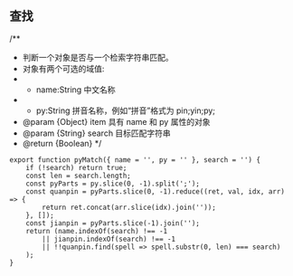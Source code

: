 ## 查找

/**
 * 判断一个对象是否与一个检索字符串匹配。
 * 对象有两个可选的域值:
 *   - name:String 中文名称
 *   - py:String 拼音名称，例如“拼音”格式为 pin;yin;py;
 * @param {Object} item 具有 name 和 py 属性的对象
 * @param {String} search 目标匹配字符串
 * @return {Boolean}
 */
```
export function pyMatch({ name = '', py = '' }, search = '') {
    if (!search) return true;
    const len = search.length;
    const pyParts = py.slice(0, -1).split(';');
    const quanpin = pyParts.slice(0, -1).reduce((ret, val, idx, arr) => {
        return ret.concat(arr.slice(idx).join(''));
    }, []);
    const jianpin = pyParts.slice(-1).join('');
    return (name.indexOf(search) !== -1
        || jianpin.indexOf(search) !== -1
        || !!quanpin.find(spell => spell.substr(0, len) === search)
    );
}
```
